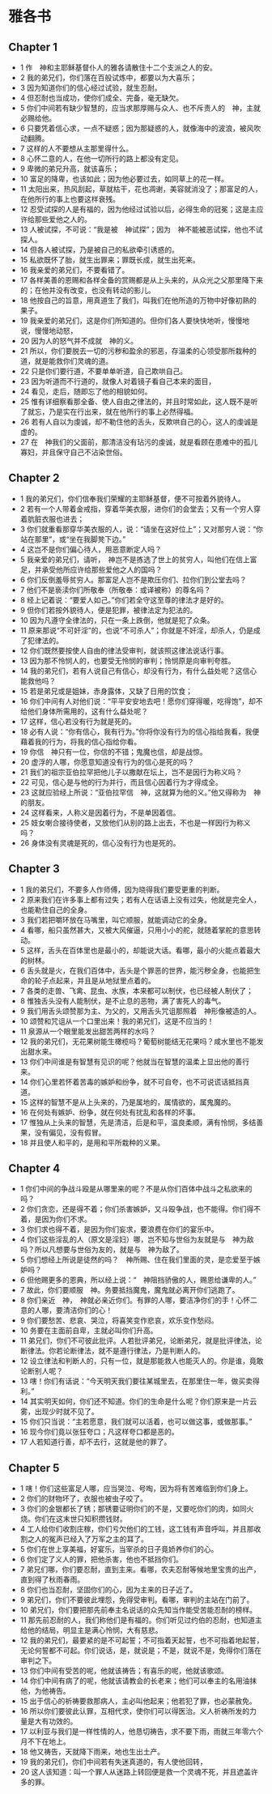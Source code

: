 # 雅各书
## Chapter 1
- 1 作　神和主耶稣基督仆人的雅各请散住十二个支派之人的安。
- 2 我的弟兄们，你们落在百般试炼中，都要以为大喜乐；
- 3 因为知道你们的信心经过试验，就生忍耐。
- 4 但忍耐也当成功，使你们成全、完备，毫无缺欠。
- 5 你们中间若有缺少智慧的，应当求那厚赐与众人、也不斥责人的　神，主就必赐给他。
- 6 只要凭着信心求，一点不疑惑；因为那疑惑的人，就像海中的波浪，被风吹动翻腾。
- 7 这样的人不要想从主那里得什么。
- 8 心怀二意的人，在他一切所行的路上都没有定见。
- 9 卑微的弟兄升高，就该喜乐；
- 10 富足的降卑，也该如此；因为他必要过去，如同草上的花一样。
- 11 太阳出来，热风刮起，草就枯干，花也凋谢，美容就消没了；那富足的人，在他所行的事上也要这样衰残。
- 12 忍受试探的人是有福的，因为他经过试验以后，必得生命的冠冕；这是主应许给那些爱他之人的。
- 13 人被试探，不可说：“我是被　神试探”；因为　神不能被恶试探，他也不试探人。
- 14 但各人被试探，乃是被自己的私欲牵引诱惑的。
- 15 私欲既怀了胎，就生出罪来；罪既长成，就生出死来。
- 16 我亲爱的弟兄们，不要看错了。
- 17 各样美善的恩赐和各样全备的赏赐都是从上头来的，从众光之父那里降下来的；在他并没有改变，也没有转动的影儿。
- 18 他按自己的旨意，用真道生了我们，叫我们在他所造的万物中好像初熟的果子。
- 19 我亲爱的弟兄们，这是你们所知道的。但你们各人要快快地听，慢慢地说，慢慢地动怒，
- 20 因为人的怒气并不成就　神的义。
- 21 所以，你们要脱去一切的污秽和盈余的邪恶，存温柔的心领受那所栽种的道，就是能救你们灵魂的道。
- 22 只是你们要行道，不要单单听道，自己欺哄自己。
- 23 因为听道而不行道的，就像人对着镜子看自己本来的面目，
- 24 看见，走后，随即忘了他的相貌如何。
- 25 惟有详细察看那全备、使人自由之律法的，并且时常如此，这人既不是听了就忘，乃是实在行出来，就在他所行的事上必然得福。
- 26 若有人自以为虔诚，却不勒住他的舌头，反欺哄自己的心，这人的虔诚是虚的。
- 27 在　神我们的父面前，那清洁没有玷污的虔诚，就是看顾在患难中的孤儿寡妇，并且保守自己不沾染世俗。
## Chapter 2
- 1 我的弟兄们，你们信奉我们荣耀的主耶稣基督，便不可按着外貌待人。
- 2 若有一个人带着金戒指，穿着华美衣服，进你们的会堂去；又有一个穷人穿着肮脏衣服也进去；
- 3 你们就重看那穿华美衣服的人，说：“请坐在这好位上”；又对那穷人说：“你站在那里”，或“坐在我脚凳下边。”
- 4 这岂不是你们偏心待人，用恶意断定人吗？
- 5 我亲爱的弟兄们，请听，　神岂不是拣选了世上的贫穷人，叫他们在信上富足，并承受他所应许给那些爱他之人的国吗？
- 6 你们反倒羞辱贫穷人。那富足人岂不是欺压你们、拉你们到公堂去吗？
- 7 他们不是亵渎你们所敬奉（所敬奉：或译被称）的尊名吗？
- 8 经上记着说：“要爱人如己。”你们若全守这至尊的律法才是好的。
- 9 但你们若按外貌待人，便是犯罪，被律法定为犯法的。
- 10 因为凡遵守全律法的，只在一条上跌倒，他就是犯了众条。
- 11 原来那说“不可奸淫”的，也说“不可杀人”；你就是不奸淫，却杀人，仍是成了犯律法的。
- 12 你们既然要按使人自由的律法受审判，就该照这律法说话行事。
- 13 因为那不怜悯人的，也要受无怜悯的审判；怜悯原是向审判夸胜。
- 14 我的弟兄们，若有人说自己有信心，却没有行为，有什么益处呢？这信心能救他吗？
- 15 若是弟兄或是姐妹，赤身露体，又缺了日用的饮食；
- 16 你们中间有人对他们说：“平平安安地去吧！愿你们穿得暖，吃得饱”，却不给他们身体所需用的，这有什么益处呢？
- 17 这样，信心若没有行为就是死的。
- 18 必有人说：“你有信心，我有行为。”你将你没有行为的信心指给我看，我便藉着我的行为，将我的信心指给你看。
- 19 你信　神只有一位，你信的不错；鬼魔也信，却是战惊。
- 20 虚浮的人哪，你愿意知道没有行为的信心是死的吗？
- 21 我们的祖宗亚伯拉罕把他儿子以撒献在坛上，岂不是因行为称义吗？
- 22 可见，信心是与他的行为并行，而且信心因着行为才得成全。
- 23 这就应验经上所说：“亚伯拉罕信　神，这就算为他的义。”他又得称为　神的朋友。
- 24 这样看来，人称义是因着行为，不是单因着信。
- 25 妓女喇合接待使者，又放他们从别的路上出去，不也是一样因行为称义吗？
- 26 身体没有灵魂是死的，信心没有行为也是死的。
## Chapter 3
- 1 我的弟兄们，不要多人作师傅，因为晓得我们要受更重的判断。
- 2 原来我们在许多事上都有过失；若有人在话语上没有过失，他就是完全人，也能勒住自己的全身。
- 3 我们若把嚼环放在马嘴里，叫它顺服，就能调动它的全身。
- 4 看哪，船只虽然甚大，又被大风催逼，只用小小的舵，就随着掌舵的意思转动。
- 5 这样，舌头在百体里也是最小的，却能说大话。看哪，最小的火能点着最大的树林。
- 6 舌头就是火，在我们百体中，舌头是个罪恶的世界，能污秽全身，也能把生命的轮子点起来，并且是从地狱里点着的。
- 7 各类的走兽、飞禽、昆虫、水族，本来都可以制伏，也已经被人制伏了；
- 8 惟独舌头没有人能制伏，是不止息的恶物，满了害死人的毒气。
- 9 我们用舌头颂赞那为主、为父的，又用舌头咒诅那照着　神形像被造的人。
- 10 颂赞和咒诅从一个口里出来！我的弟兄们，这是不应当的！
- 11 泉源从一个眼里能发出甜苦两样的水吗？
- 12 我的弟兄们，无花果树能生橄榄吗？葡萄树能结无花果吗？咸水里也不能发出甜水来。
- 13 你们中间谁是有智慧有见识的呢？他就当在智慧的温柔上显出他的善行来。
- 14 你们心里若怀着苦毒的嫉妒和纷争，就不可自夸，也不可说谎话抵挡真道。
- 15 这样的智慧不是从上头来的，乃是属地的，属情欲的，属鬼魔的。
- 16 在何处有嫉妒、纷争，就在何处有扰乱和各样的坏事。
- 17 惟独从上头来的智慧，先是清洁，后是和平，温良柔顺，满有怜悯，多结善果，没有偏见，没有假冒。
- 18 并且使人和平的，是用和平所栽种的义果。
## Chapter 4
- 1 你们中间的争战斗殴是从哪里来的呢？不是从你们百体中战斗之私欲来的吗？
- 2 你们贪恋，还是得不着；你们杀害嫉妒，又斗殴争战，也不能得。你们得不着，是因为你们不求。
- 3 你们求也得不着，是因为你们妄求，要浪费在你们的宴乐中。
- 4 你们这些淫乱的人（原文是淫妇）哪，岂不知与世俗为友就是与　神为敌吗？所以凡想要与世俗为友的，就是与　神为敌了。
- 5 你们想经上所说是徒然的吗？　神所赐、住在我们里面的灵，是恋爱至于嫉妒吗？
- 6 但他赐更多的恩典，所以经上说：“　神阻挡骄傲的人，赐恩给谦卑的人。”
- 7 故此，你们要顺服　神。务要抵挡魔鬼，魔鬼就必离开你们逃跑了。
- 8 你们亲近　神，　神就必亲近你们。有罪的人哪，要洁净你们的手！心怀二意的人哪，要清洁你们的心！
- 9 你们要愁苦、悲哀、哭泣，将喜笑变作悲哀，欢乐变作愁闷。
- 10 务要在主面前自卑，主就必叫你们升高。
- 11 弟兄们，你们不可彼此批评。人若批评弟兄，论断弟兄，就是批评律法，论断律法。你若论断律法，就不是遵行律法，乃是判断人的。
- 12 设立律法和判断人的，只有一位，就是那能救人也能灭人的。你是谁，竟敢论断别人呢？
- 13 嗐！你们有话说：“今天明天我们要往某城里去，在那里住一年，做买卖得利。”
- 14 其实明天如何，你们还不知道。你们的生命是什么呢？你们原来是一片云雾，出现少时就不见了。
- 15 你们只当说：“主若愿意，我们就可以活着，也可以做这事，或做那事。”
- 16 现今你们竟以张狂夸口；凡这样夸口都是恶的。
- 17 人若知道行善，却不去行，这就是他的罪了。
## Chapter 5
- 1 嗐！你们这些富足人哪，应当哭泣、号啕，因为将有苦难临到你们身上。
- 2 你们的财物坏了，衣服也被虫子咬了。
- 3 你们的金银都长了锈；那锈要证明你们的不是，又要吃你们的肉，如同火烧。你们在这末世只知积攒钱财。
- 4 工人给你们收割庄稼，你们亏欠他们的工钱，这工钱有声音呼叫，并且那收割之人的冤声已经入了万军之主的耳了。
- 5 你们在世上享美福，好宴乐，当宰杀的日子竟娇养你们的心。
- 6 你们定了义人的罪，把他杀害，他也不抵挡你们。
- 7 弟兄们哪，你们要忍耐，直到主来。看哪，农夫忍耐等候地里宝贵的出产，直到得了秋雨春雨。
- 8 你们也当忍耐，坚固你们的心，因为主来的日子近了。
- 9 弟兄们，你们不要彼此埋怨，免得受审判。看哪，审判的主站在门前了。
- 10 弟兄们，你们要把那先前奉主名说话的众先知当作能受苦能忍耐的榜样。
- 11 那先前忍耐的人，我们称他们是有福的。你们听见过约伯的忍耐，也知道主给他的结局，明显主是满心怜悯，大有慈悲。
- 12 我的弟兄们，最要紧的是不可起誓；不可指着天起誓，也不可指着地起誓，无论何誓都不可起。你们说话，是，就说是；不是，就说不是，免得你们落在审判之下。
- 13 你们中间有受苦的呢，他就该祷告；有喜乐的呢，他就该歌颂。
- 14 你们中间有病了的呢，他就该请教会的长老来；他们可以奉主的名用油抹他，为他祷告。
- 15 出于信心的祈祷要救那病人，主必叫他起来；他若犯了罪，也必蒙赦免。
- 16 所以你们要彼此认罪，互相代求，使你们可以得医治。义人祈祷所发的力量是大有功效的。
- 17 以利亚与我们是一样性情的人，他恳切祷告，求不要下雨，雨就三年零六个月不下在地上。
- 18 他又祷告，天就降下雨来，地也生出土产。
- 19 我的弟兄们，你们中间若有失迷真道的，有人使他回转，
- 20 这人该知道：叫一个罪人从迷路上转回便是救一个灵魂不死，并且遮盖许多的罪。
